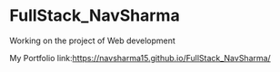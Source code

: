 # FullStack_NavSharma
Working on the project of Web development 

My Portfolio link:https://navsharma15.github.io/FullStack_NavSharma/
